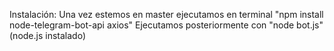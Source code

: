 Instalación:
Una vez estemos en master ejecutamos en terminal "npm install node-telegram-bot-api axios"
Ejecutamos posteriormente con "node bot.js" (node.js instalado)
